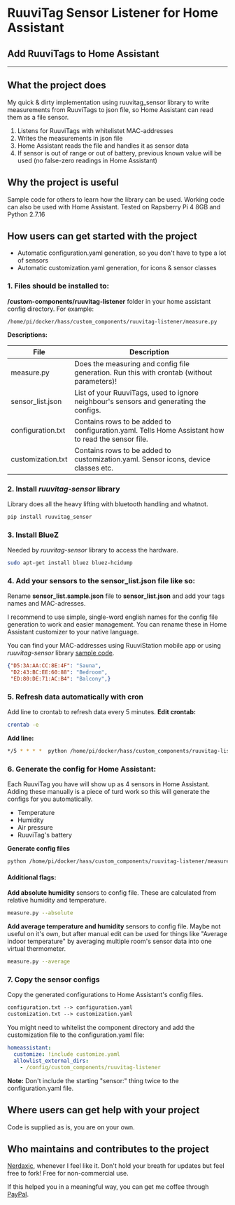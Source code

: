 # RuuviTag Sensor Listener for Home Assistant #
## Add RuuviTags to Home Assistant

****

## What the project does ##
My quick & dirty implementation using ruuvitag_sensor library to write measurements from RuuviTags to json file, so Home Assistant can read them as a file sensor.
1. Listens for RuuviTags with whitelistet MAC-addresses
2. Writes the measurements in json file
3. Home Assistant reads the file and handles it as sensor data
4. If sensor is out of range or out of battery, previous known value will be used (no false-zero readings in Home Assistant)

## Why the project is useful ##
Sample code for others to learn how the library can be used. Working code can also be used with Home Assistant.
Tested on Rapsberry Pi 4 8GB and Python 2.7.16

## How users can get started with the project ##

- Automatic configuration.yaml generation, so you don't have to type a lot of sensors
- Automatic customization.yaml generation, for icons & sensor classes

### 1. Files should be installed to:
**/custom-components/ruuvitag-listener** folder in your home assistant config directory.
For example:
```
/home/pi/docker/hass/custom_components/ruuvitag-listener/measure.py
```
**Descriptions:**

|File|Description|
|----|-----|
|measure.py|Does the measuring and config file generation. Run this with crontab (without parameters)!|
|sensor_list.json|List of your RuuviTags, used to ignore neighbour's sensors and generating the configs.|
|configuration.txt|Contains rows to be added to configuration.yaml. Tells Home Assistant how to read the sensor file.|
|customization.txt|Contains rows to be added to customization.yaml. Sensor icons, device classes etc.|

### 2. Install _ruuvitag-sensor_ library
Library does all the heavy lifting with bluetooth handling and whatnot.
```bash
pip install ruuvitag_sensor
```

### 3. Install BlueZ 
Needed by _ruuvitag-sensor_ library to access the hardware.
```bash
sudo apt-get install bluez bluez-hcidump
```

### 4. Add your sensors to the sensor_list.json file like so:
Rename **sensor_list.sample.json** file to **sensor_list.json** and add your tags names and MAC-adresses.

I recommend to use simple, single-word english names for the config file generation to work and easier management. You can rename these in Home Assistant customizer to your native language.

You can find your MAC-addresses using RuuviStation mobile app or using _ruuvitag-sensor_ library [sample code](https://pypi.org/project/ruuvitag-sensor/). 
```json
{"D5:3A:AA:CC:8E:4F": "Sauna",
 "D2:43:BC:EE:60:88": "Bedroom",
 "ED:80:DE:71:AC:B4": "Balcony",}
```

### 5. Refresh data automatically with cron
Add line to crontab to refresh data every 5 minutes.
**Edit crontab:**
```bash
crontab -e
```
**Add line:**
```bash
*/5 * * * *  python /home/pi/docker/hass/custom_components/ruuvitag-listener/measure.py
```

### 6. Generate the config for Home Assistant:
Each RuuviTag you have will show up as 4 sensors in Home Assistant. Adding these manually is a piece of turd work so this will generate the configs for you automatically.
- Temperature
- Humidity
- Air pressure
- RuuviTag's battery

**Generate config files**
```bash
python /home/pi/docker/hass/custom_components/ruuvitag-listener/measure.py --config
```

#### Additional flags:
**Add absolute humidity** sensors to config file. These are calculated from relative humidity and temperature.
```bash
measure.py --absolute
```
**Add average temperature and humidity** sensors to config file. Maybe not useful on it's own, but after manual edit can be used for things like "Average indoor temperature" by averaging multiple room's sensor data into one virtual thermometer.

```bash
measure.py --average
```

### 7. Copy the sensor configs
Copy the generated configurations to Home Assistant's config files.

```txt
configuration.txt --> configuration.yaml
customization.txt --> customization.yaml
```

You might need to whitelist the component directory and add the customization file to the configuration.yaml file:
```yaml
homeassistant:
  customize: !include customize.yaml
  allowlist_external_dirs:
    - /config/custom_components/ruuvitag-listener
```

**Note:** Don't include the starting "sensor:" thing twice to the configuration.yaml file.

## Where users can get help with your project ##
Code is supplied as is, you are on your own.

## Who maintains and contributes to the project ##
[Nerdaxic](https://github.com/Nerdaxic), whenever I feel like it. Don't hold your breath for updates but feel free to fork!
Free for non-commercial use.

If this helped you in a meaningful way, you can get me coffee through [PayPal](https://www.paypal.me/nerdaxic).